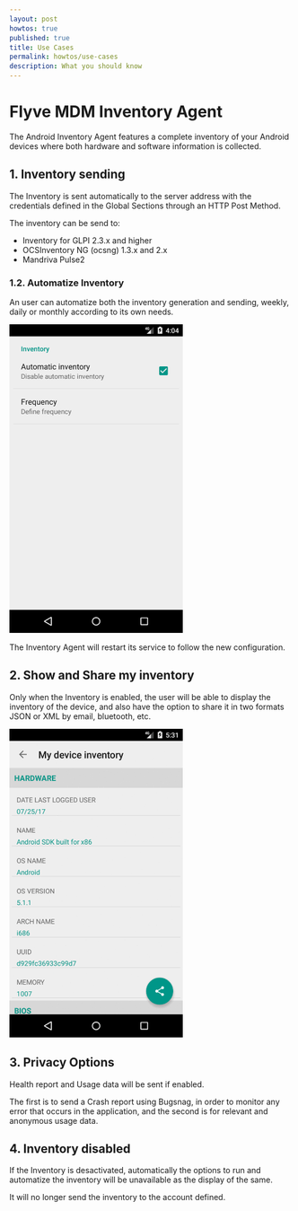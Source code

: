 ```yaml
---
layout: post
howtos: true
published: true
title: Use Cases
permalink: howtos/use-cases
description: What you should know
---
```

# Flyve MDM Inventory Agent

The Android Inventory Agent features a complete inventory of your Android devices where both hardware and software information is collected.

## 1. Inventory sending

The Inventory is sent automatically to the server address with the credentials defined in the Global Sections through an HTTP Post Method.

The inventory can be send to:

* Inventory for GLPI 2.3.x and higher
* OCSInventory NG (ocsng) 1.3.x and 2.x
* Mandriva Pulse2

### 1.2. Automatize Inventory

An user can automatize both the inventory generation and sending, weekly, daily or monthly according to its own needs.

<img src="https://github.com/Naylin15/Screenshots/blob/master/A-I-A/frequency.png?raw=true" alt="Frequency" height="550">

The Inventory Agent will restart its service to follow the new configuration.

## 2. Show and Share my inventory

Only when the Inventory is enabled, the user will be able to display the inventory of the device, and also have the option to share it in two formats JSON or XML by email, bluetooth, etc.

<img src="https://github.com/Naylin15/Screenshots/blob/master/A-I-A/AIA.gif?raw=true" alt="Show & Share my inventory" height="550">

## 3. Privacy Options

Health report and Usage data will be sent if enabled.

The first is to send a Crash report using Bugsnag, in order to monitor any error that occurs in the application, and the second is for relevant and anonymous usage data.

## 4. Inventory disabled

If the Inventory is desactivated, automatically the options to run and automatize the inventory will be unavailable as the display of the same.

It will no longer send the inventory to the account defined.
